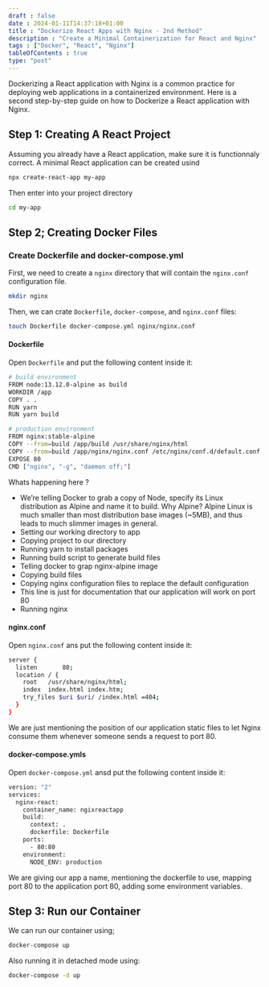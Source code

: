 ```yaml
--- 
draft : false
date : 2024-01-11T14:37:18+01:00
title : "Dockerize React Apps with Nginx - 2nd Method"
description : "Create a Minimal Containerization for React and Nginx"
tags : ["Docker", "React", "Nginx"]
tableOfContents : true
type: "post"
---
```


Dockerizing a React application with Nginx is a common practice for deploying web applications in a containerized environment. Here is a second step-by-step guide on how to Dockerize a React application with Nginx.

## Step 1: Creating A React Project

Assuming you already have a React application, make sure it is functionnaly correct. A minimal React application can be created usind
```bash
npx create-react-app my-app
```
Then enter into your project directory
```bash
cd my-app
```
## Step 2;  Creating Docker Files


### Create Dockerfile and docker-compose.yml

First, we need to create a `nginx` directory that will contain the `nginx.conf` configuration file.
```bash
mkdir nginx
```
Then, we can crate `Dockerfile`, `docker-compose`, and `nginx.conf` files:
```bash 
touch Dockerfile docker-compose.yml nginx/nginx.conf
```

#### Dockerfile

Open `Dockerfile` and put the following content inside it:
```  bash
# build environment
FROM node:13.12.0-alpine as build
WORKDIR /app
COPY . .
RUN yarn
RUN yarn build

# production environment
FROM nginx:stable-alpine
COPY --from=build /app/build /usr/share/nginx/html
COPY --from=build /app/nginx/nginx.conf /etc/nginx/conf.d/default.conf
EXPOSE 80
CMD ["nginx", "-g", "daemon off;"]
```

Whats happening here ?
* We’re telling Docker to grab a copy of Node, specify its Linux distribution as Alpine and name it to build. Why Alpine? Alpine Linux is much smaller than most distribution base images (~5MB), and thus leads to much slimmer images in general.
* Setting our working directory to app
* Copying project to our directory
* Running yarn to install packages
* Running build script to generate build files
* Telling docker to grap nginx-alpine image
* Copying build files
* Copying nginx configuration files to replace the default configuration
* This line is just for documentation that our application will work on port 80
* Running nginx

#### nginx.conf

Open `nginx.conf` ans put the following content inside it:
```bash
server {
  listen       80;
  location / {
    root   /usr/share/nginx/html;
    index  index.html index.htm;
    try_files $uri $uri/ /index.html =404;
  }
}
```
We are just mentioning the position of our application static files to let Nginx consume them whenever someone sends a request to port 80.

#### docker-compose.ymls

Open `docker-compose.yml` ansd put the following content inside it:
```bash
version: "2"
services:
  nginx-react:
    container_name: ngixreactapp
    build:
      context: .
      dockerfile: Dockerfile
    ports:
      - 80:80
    environment:
      NODE_ENV: production
```
We are giving our app a name, mentioning the dockerfile to use, mapping port 80 to the application port 80, adding some environment variables.


## Step 3: Run our Container

We can run our container using;
```bash
docker-compose up
```
Also running it in detached mode using:
```bash
docker-compose -d up
```
